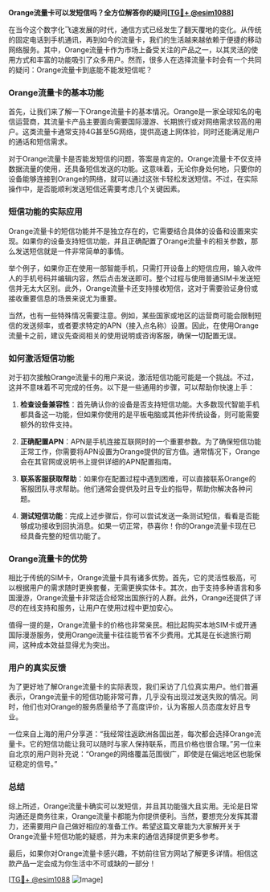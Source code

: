**Orange流量卡可以发短信吗？全方位解答你的疑问[[TG💪+ @esim1088](https://t.me/s/esim1088)]**

在当今这个数字化飞速发展的时代，通信方式已经发生了翻天覆地的变化。从传统的固定电话到手机通讯，再到如今的流量卡，我们的生活越来越依赖于便捷的移动网络服务。其中，Orange流量卡作为市场上备受关注的产品之一，以其灵活的使用方式和丰富的功能吸引了众多用户。然而，很多人在选择流量卡时会有一个共同的疑问：Orange流量卡到底能不能发短信呢？

### Orange流量卡的基本功能

首先，让我们来了解一下Orange流量卡的基本情况。Orange是一家全球知名的电信运营商，其流量卡产品主要面向需要国际漫游、长期旅行或对网络需求较高的用户。这类流量卡通常支持4G甚至5G网络，提供高速上网体验，同时还能满足用户的通话和短信需求。

对于Orange流量卡是否能发短信的问题，答案是肯定的。Orange流量卡不仅支持数据流量的使用，还具备短信发送的功能。这意味着，无论你身处何地，只要你的设备能够连接到Orange的网络，就可以通过这张卡轻松发送短信。不过，在实际操作中，是否能顺利发送短信还需要考虑几个关键因素。

### 短信功能的实际应用

Orange流量卡的短信功能并不是独立存在的，它需要结合具体的设备和设置来实现。如果你的设备支持短信功能，并且正确配置了Orange流量卡的相关参数，那么发送短信就是一件非常简单的事情。

举个例子，如果你正在使用一部智能手机，只需打开设备上的短信应用，输入收件人的手机号码并编辑内容，然后点击发送即可。整个过程与使用普通SIM卡发送短信并无太大区别。此外，Orange流量卡还支持接收短信，这对于需要验证身份或接收重要信息的场景来说尤为重要。

当然，也有一些特殊情况需要注意。例如，某些国家或地区的运营商可能会限制短信的发送频率，或者要求特定的APN（接入点名称）设置。因此，在使用Orange流量卡之前，建议先查阅相关的使用说明或咨询客服，确保一切配置无误。

### 如何激活短信功能

对于初次接触Orange流量卡的用户来说，激活短信功能可能是一个挑战。不过，这并不意味着不可完成的任务。以下是一些通用的步骤，可以帮助你快速上手：

1. **检查设备兼容性**：首先确认你的设备是否支持短信功能。大多数现代智能手机都具备这一功能，但如果你使用的是平板电脑或其他非传统设备，则可能需要额外的软件支持。

2. **正确配置APN**：APN是手机连接互联网时的一个重要参数。为了确保短信功能正常工作，你需要将APN设置为Orange提供的官方值。通常情况下，Orange会在其官网或说明书上提供详细的APN配置指南。

3. **联系客服获取帮助**：如果你在配置过程中遇到困难，可以直接联系Orange的客服团队寻求帮助。他们通常会提供及时且专业的指导，帮助你解决各种问题。

4. **测试短信功能**：完成上述步骤后，你可以尝试发送一条测试短信，看看是否能够成功接收到回执消息。如果一切正常，恭喜你！你的Orange流量卡现在已经具备完整的短信功能了。

### Orange流量卡的优势

相比于传统的SIM卡，Orange流量卡具有诸多优势。首先，它的灵活性极高，可以根据用户的需求随时更换套餐，无需更换实体卡。其次，由于支持多种语言和多国漫游，Orange流量卡非常适合经常出国旅行的人群。此外，Orange还提供了详尽的在线支持和服务，让用户在使用过程中更加安心。

值得一提的是，Orange流量卡的价格也非常亲民。相比起购买本地SIM卡或开通国际漫游服务，使用Orange流量卡往往能节省不少费用。尤其是在长途旅行期间，这种成本效益显得尤为突出。

### 用户的真实反馈

为了更好地了解Orange流量卡的实际表现，我们采访了几位真实用户。他们普遍表示，Orange流量卡的短信功能非常可靠，几乎没有出现过发送失败的情况。同时，他们也对Orange的服务质量给予了高度评价，认为客服人员态度友好且专业。

一位来自上海的用户分享道：“我经常往返欧洲各国出差，每次都会选择Orange流量卡。它的短信功能让我可以随时与家人保持联系，而且价格也很合理。”另一位来自北京的用户则补充说：“Orange的网络覆盖范围很广，即使是在偏远地区也能保证稳定的信号。”

### 总结

综上所述，Orange流量卡确实可以发短信，并且其功能强大且实用。无论是日常沟通还是商务往来，Orange流量卡都能为你提供便利。当然，要想充分发挥其潜力，还需要用户自己做好相应的准备工作。希望这篇文章能为大家解开关于Orange流量卡短信功能的疑惑，并为未来的通信选择提供更多参考。

最后，如果你对Orange流量卡感兴趣，不妨前往官方网站了解更多详情。相信这款产品一定会成为你生活中不可或缺的一部分！

[[TG💪+ @esim1088](https://t.me/s/esim1088) ![Image](https://i.postimg.cc/4NQfJmqS/Snipaste-2025-05-13-00-14-12.png)]